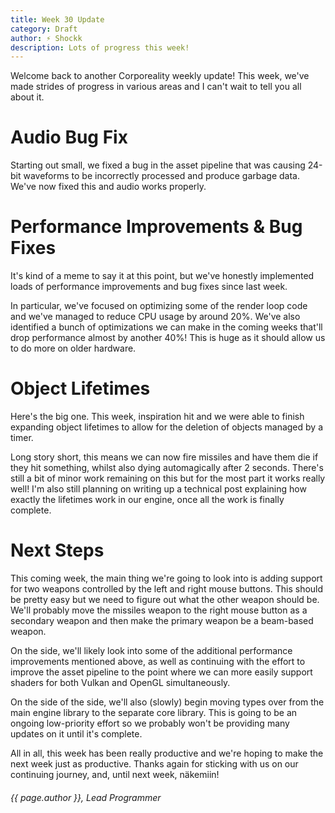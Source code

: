 ```yaml
---
title: Week 30 Update
category: Draft
author: ⚡ Shockk
description: Lots of progress this week!
---
```


Welcome back to another Corporeality weekly update! This week, we've made strides of progress in various areas and I can't wait to tell you all about it.

# Audio Bug Fix

Starting out small, we fixed a bug in the asset pipeline that was causing 24-bit waveforms to be incorrectly processed and produce garbage data. We've now fixed this and audio works properly.

# Performance Improvements & Bug Fixes

It's kind of a meme to say it at this point, but we've honestly implemented loads of performance improvements and bug fixes since last week.

In particular, we've focused on optimizing some of the render loop code and we've managed to reduce CPU usage by around 20%. We've also identified a bunch of optimizations we can make in the coming weeks that'll drop performance almost by another 40%! This is huge as it should allow us to do more on older hardware.

# Object Lifetimes

Here's the big one. This week, inspiration hit and we were able to finish expanding object lifetimes to allow for the deletion of objects managed by a timer.

Long story short, this means we can now fire missiles and have them die if they hit something, whilst also dying automagically after 2 seconds. There's still a bit of minor work remaining on this but for the most part it works really well! I'm also still planning on writing up a technical post explaining how exactly the lifetimes work in our engine, once all the work is finally complete.

# Next Steps

This coming week, the main thing we're going to look into is adding support for two weapons controlled by the left and right mouse buttons. This should be pretty easy but we need to figure out what the other weapon should be. We'll probably move the missiles weapon to the right mouse button as a secondary weapon and then make the primary weapon be a beam-based weapon.

On the side, we'll likely look into some of the additional performance improvements mentioned above, as well as continuing with the effort to improve the asset pipeline to the point where we can more easily support shaders for both Vulkan and OpenGL simultaneously.

On the side of the side, we'll also (slowly) begin moving types over from the main engine library to the separate core library. This is going to be an ongoing low-priority effort so we probably won't be providing many updates on it until it's complete.

All in all, this week has been really productive and we're hoping to make the next week just as productive. Thanks again for sticking with us on our continuing journey, and, until next week, näkemiin!

###### {{ page.author }}, Lead Programmer
